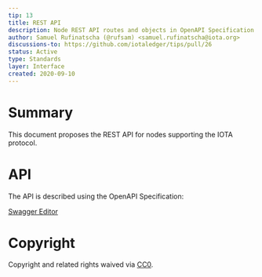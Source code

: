 ```yaml
---
tip: 13
title: REST API
description: Node REST API routes and objects in OpenAPI Specification
author: Samuel Rufinatscha (@rufsam) <samuel.rufinatscha@iota.org>
discussions-to: https://github.com/iotaledger/tips/pull/26
status: Active
type: Standards
layer: Interface
created: 2020-09-10
---
```


# Summary

This document proposes the REST API for nodes supporting the IOTA protocol.

# API

The API is described using the OpenAPI Specification:

[Swagger Editor](https://editor.swagger.io/?url=https://raw.githubusercontent.com/iotaledger/tips/main/tips/TIP-0013/rest-api.yaml)

# Copyright

Copyright and related rights waived via [CC0](https://creativecommons.org/publicdomain/zero/1.0/).